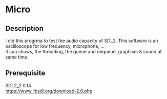 # Micro

## Description

I did this progrma to test the audio capacity of SDL2.
This software is an oscilloscope for low frequency, microphone, ...  
It can shows, the threading, the queue and dequeue, graphism & sound at same time.

## Prerequisite

SDL2_2.0.14  
<https://www.libsdl.org/download-2.0.php>
